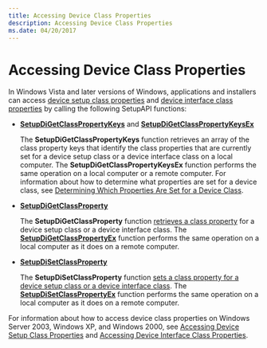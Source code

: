 ```yaml
---
title: Accessing Device Class Properties
description: Accessing Device Class Properties
ms.date: 04/20/2017
---
```


# Accessing Device Class Properties


In Windows Vista and later versions of Windows, applications and installers can access [device setup class properties](/previous-versions/ff542239(v=vs.85)) and [device interface class properties](/previous-versions/ff541406(v=vs.85)) by calling the following SetupAPI functions:

-   [**SetupDiGetClassPropertyKeys**](/windows/win32/api/setupapi/nf-setupapi-setupdigetclasspropertykeys) and [**SetupDiGetClassPropertyKeysEx**](/windows/win32/api/setupapi/nf-setupapi-setupdigetclasspropertykeysexw)

    The **SetupDiGetClassPropertyKeys** function retrieves an array of the class property keys that identify the class properties that are currently set for a device setup class or a device interface class on a local computer. The **SetupDiGetClassPropertyKeysEx** function performs the same operation on a local computer or a remote computer. For information about how to determine what properties are set for a device class, see [Determining Which Properties Are Set for a Device Class](determining-which-properties-are-set-for-a-device-class.md).

-   [**SetupDiGetClassProperty**](/windows/win32/api/setupapi/nf-setupapi-setupdigetclasspropertyw)

    The **SetupDiGetClassProperty** function [retrieves a class property](retrieving-a-device-class-property-value.md) for a device setup class or a device interface class. The [**SetupDiGetClassPropertyEx**](/windows/win32/api/setupapi/nf-setupapi-setupdigetclasspropertyexw) function performs the same operation on a local computer as it does on a remote computer.

-   [**SetupDiSetClassProperty**](/windows/win32/api/setupapi/nf-setupapi-setupdisetclasspropertyw)

    The **SetupDiSetClassProperty** function [sets a class property for a device setup class or a device interface class](setting-a-device-class-property-value.md). The [**SetupDiSetClassPropertyEx**](/windows/win32/api/setupapi/nf-setupapi-setupdisetclasspropertyexw) function performs the same operation on a local computer as it does on a remote computer.

For information about how to access device class properties on Windows Server 2003, Windows XP, and Windows 2000, see [Accessing Device Setup Class Properties](accessing-device-setup-class-properties.md) and [Accessing Device Interface Class Properties](accessing-device-interface-class-properties.md).

 

